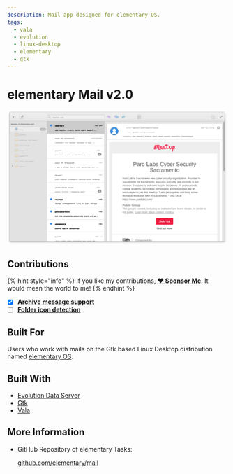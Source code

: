 ```yaml
---
description: Mail app designed for elementary OS.
tags:
  - vala
  - evolution
  - linux-desktop
  - elementary
  - gtk
---
```


# elementary Mail v2.0

![elementary Mail](../.gitbook/assets/io.elementary.mail.png)

## Contributions

{% hint style="info" %}
If you like my contributions, [**❤️ Sponsor Me**](https://github.com/sponsors/marbetschar). It would mean the world to me!
{% endhint %}

- [x] [**Archive message support**](https://github.com/elementary/mail/pull/542)
- [ ] [**Folder icon detection**](https://github.com/elementary/mail/pull/545)

## Built For

Users who work with mails on the Gtk based Linux Desktop distribution named [elementary OS](https://elementary.io/).

## Built With

* [Evolution Data Server](https://gitlab.gnome.org/GNOME/evolution-data-server)
* [Gtk](https://www.gtk.org/)
* [Vala](https://wiki.gnome.org/Projects/Vala/Tutorial)

## More Information

* GitHub Repository of elementary Tasks:

  [github.com/elementary/mail](https://github.com/elementary/mail)

